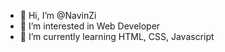 - 👋 Hi, I’m @NavinZi
- 👀 I’m interested in Web Developer
- 🌱 I’m currently learning HTML, CSS, Javascript
